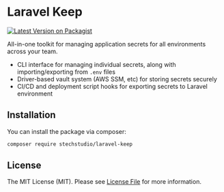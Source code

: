 # Laravel Keep

[![Latest Version on Packagist](https://img.shields.io/packagist/v/stechstudio/laravel-keep.svg?style=flat-square)](https://packagist.org/packages/stechstudio/laravel-keep)

All-in-one toolkit for managing application secrets for all environments across your team. 

- CLI interface for managing individual secrets, along with importing/exporting from `.env` files
- Driver-based vault system (AWS SSM, etc) for storing secrets securely
- CI/CD and deployment script hooks for exporting secrets to Laravel environment

## Installation

You can install the package via composer:

```bash
composer require stechstudio/laravel-keep
```

## License

The MIT License (MIT). Please see [License File](LICENSE.md) for more information.
